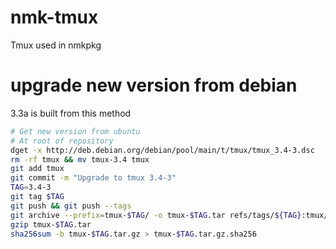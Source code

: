 # nmk-tmux
Tmux used in nmkpkg

# upgrade new version from debian
3.3a is built from this method

```sh
# Get new version from ubuntu
# At root of repository
dget -x http://deb.debian.org/debian/pool/main/t/tmux/tmux_3.4-3.dsc
rm -rf tmux && mv tmux-3.4 tmux
git add tmux
git commit -m "Upgrade to tmux 3.4-3"
TAG=3.4-3
git tag $TAG
git push && git push --tags
git archive --prefix=tmux-$TAG/ -o tmux-$TAG.tar refs/tags/${TAG}:tmux/
gzip tmux-$TAG.tar
sha256sum -b tmux-$TAG.tar.gz > tmux-$TAG.tar.gz.sha256
```
